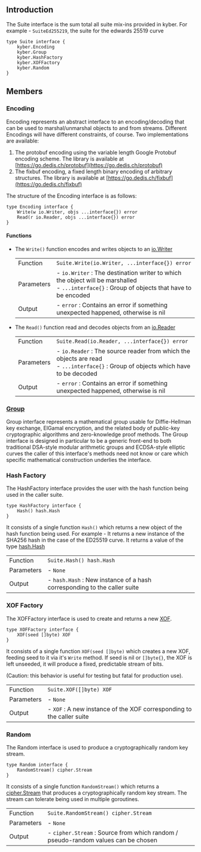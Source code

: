 ## Introduction

The Suite interface is the sum total all suite mix-ins provided in kyber. For
example - `SuiteEd255219`, the suite for the edwards 25519 curve
```
type Suite interface {
	kyber.Encoding
	kyber.Group
	kyber.HashFactory
	kyber.XOFFactory
	kyber.Random
}
```

## Members

### Encoding

Encoding represents an abstract interface to an encoding/decoding that can be
used to marshal/unmarshal objects to and from streams. Different Encodings will
have different constraints, of course. Two implementations are available:

1. The protobuf encoding using the variable length Google Protobuf encoding
   scheme. The library is available at
   [https://go.dedis.ch/protobuf](https://go.dedis.ch/protobuf) 
2. The fixbuf encoding, a fixed length binary encoding of arbitrary structures.
   The library is available at
   [https://go.dedis.ch/fixbuf](https://go.dedis.ch/fixbuf)

The structure of the Encoding interface is as follows:
```
type Encoding interface {
	Write(w io.Writer, objs ...interface{}) error
	Read(r io.Reader, objs ...interface{}) error
}
```

#### Functions

* The `Write()` function encodes and writes objects to an
  [io.Writer](https://pkg.go.dev/io#Writer)

    |            |                                                                                                                                                  |
    |------------|--------------------------------------------------------------------------------------------------------------------------------------------------|
    | Function   | `Suite.Write(io.Writer, ...interface{}) error`                                                                                                   |
    | Parameters | - `io.Writer` : The destination writer to which the object will be marshalled <br/>- `...interface{}` : Group of objects that have to be encoded |
    | Output     | - `error` : Contains an error if something unexpected happened, otherwise is nil                                                                 |

* The `Read()` function read and decodes objects from an
  [io.Reader](https://pkg.go.dev/io#Reader)

    |            |                                                                                                                                       |
    | ---------- |---------------------------------------------------------------------------------------------------------------------------------------|
    | Function   | `Suite.Read(io.Reader, ...interface{}) error`                                                                                         |
    | Parameters | - `io.Reader` : The source reader from which the objects are read <br/>- `...interface{}` : Group of objects which have to be decoded |
    | Output     | - `error` : Contains an error if something unexpected happened, otherwise is nil                                                      |


### [Group](group.md)

Group interface represents a mathematical group usable for Diffie-Hellman key
exchange, ElGamal encryption, and the related body of public-key cryptographic
algorithms and zero-knowledge proof methods. The Group interface is designed in
particular to be a generic front-end to both traditional DSA-style modular
arithmetic groups and ECDSA-style elliptic curves the caller of this interface's
methods need not know or care which specific mathematical construction underlies
the interface.

### Hash Factory

The HashFactory interface provides the user with the hash function being used in
the caller suite.

```
type HashFactory interface {
	Hash() hash.Hash
}
```

It consists of a single function `Hash()` which returns a new object of the hash
function being used. For example -  It returns a new instance of the SHA256 hash
in the case of the ED25519 curve. It returns a value of the type
[hash.Hash](https://pkg.go.dev/hash#Hash)

|            |                                                                          |
| ---------- |--------------------------------------------------------------------------|
| Function   | `Suite.Hash() hash.Hash`                                                 |
| Parameters | - `None`                                                                 |
| Output     | - `hash.Hash` : New instance of a hash corresponding to the caller suite |

### XOF Factory

The XOFFactory interface is used to create and returns a new [XOF](xof.md). 
```
type XOFFactory interface {
	XOF(seed []byte) XOF
}
```
It consists of a single function `XOF(seed []byte)` which creates a new XOF,
feeding seed to it via it's `Write` method. If seed is nil or `[]byte{}`, the
XOF is left unseeded, it will produce a fixed, predictable stream of bits.

(Caution: this behavior is useful for testing but fatal for production use).

|            |                                                                       |
| ---------- |-----------------------------------------------------------------------|
| Function   | `Suite.XOF([]byte) XOF`                                               |
| Parameters | - `None`                                                              |
| Output     | - `XOF` : A new instance of the XOF corresponding to the caller suite |

### Random

The Random interface is used to produce a cryptographically random key stream. 
```
type Random interface {
	RandomStream() cipher.Stream
}
```
It consists of a single function `RandomStream()` which returns a
[cipher.Stream](https://pkg.go.dev/crypto/cipher#Stream) that produces a
cryptographically random key stream. The stream can tolerate being used in
multiple goroutines.

|            |                                                                                   |
| ---------- |-----------------------------------------------------------------------------------|
| Function   | `Suite.RandomStream() cipher.Stream`                                              |
| Parameters | - `None`                                                                          |
| Output     | - `cipher.Stream` : Source from which random / pseudo-random values can be chosen |